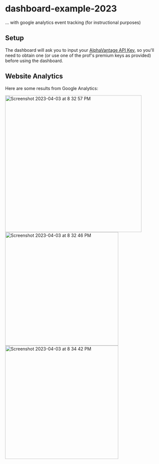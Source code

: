 # dashboard-example-2023

... with google analytics event tracking (for instructional purposes)

## Setup

The dashboard will ask you to input your [AlphaVantage API Key](https://www.alphavantage.co/support/#api-key), so you'll need to obtain one (or use one of the prof's premium keys as provided) before using the dashboard.

## Website Analytics

Here are some results from Google Analytics:

<img width="440" alt="Screenshot 2023-04-03 at 8 32 57 PM" src="https://user-images.githubusercontent.com/1328807/229656266-c4cb0999-3974-4639-b75d-3a684511414a.png">

<img width="365" alt="Screenshot 2023-04-03 at 8 32 46 PM" src="https://user-images.githubusercontent.com/1328807/229656268-0ad3a6c1-8c23-40d2-9ee1-9b838ac352d0.png">
<img width="365" alt="Screenshot 2023-04-03 at 8 34 42 PM" src="https://user-images.githubusercontent.com/1328807/229656264-cf97d931-8b8b-49b3-b711-495e3cbf51e5.png">
